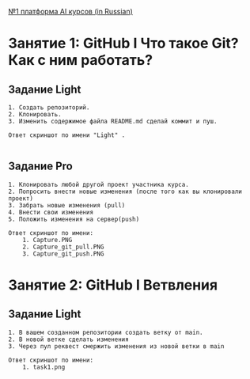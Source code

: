[№1 платформа AI курсов (in Russian)](https://neural-university.ru/)

# Занятие 1: GitHub I Что такое Git? Как с ним работать?



## Задание Light

```
1. Создать репозиторий.
2. Клонировать.
3. Изменить содержимое файла README.md сделай коммит и пуш.

Ответ скриншот по имени "Light" .


```


## Задание Pro

```
1. Клонировать любой другой проект участника курса.
2. Попросить внести новые изменения (после того как вы клонировали проект)
3. Забрать новые изменения (pull)
4. Внести свои изменения 
5. Положить изменения на сервер(push)

Ответ скриншот по имени:
	1. Capture.PNG  
	2. Capture_git_pull.PNG
	3. Capture_git_push.PNG

```


# Занятие 2:  GitHub I Ветвления


## Задание Light

```
1. В вашем созданном репозитории создать ветку от main.
2. В новой ветке сделать изменения
3. Через пул реквест смержить изменения из новой ветки в main 

Ответ скриншот по имени:
	1. task1.png

```



